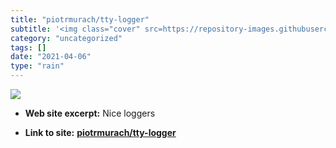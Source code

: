 ```yaml
---
title: "piotrmurach/tty-logger"
subtitle: '<img class="cover" src=https://repository-images.githubusercontent.com/195463496/b7afba80-2506-11ea-...'
category: "uncategorized"
tags: []
date: "2021-04-06"
type: "rain"
---
```

<img class="cover" src=https://repository-images.githubusercontent.com/195463496/b7afba80-2506-11ea-9552-c2af9f89f048>



* **Web site excerpt:** Nice loggers

* **Link to site:** **[piotrmurach/tty-logger](https://github.com/piotrmurach/tty-logger)**